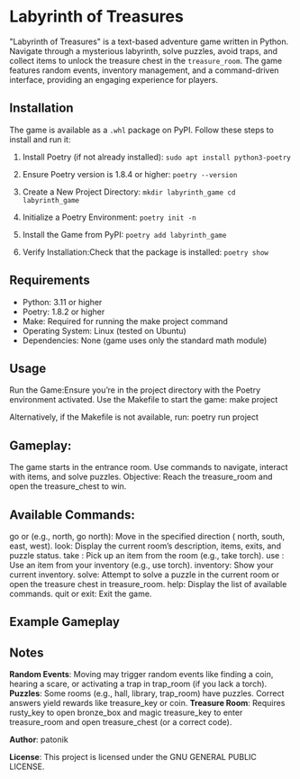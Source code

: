 # Labyrinth of Treasures

"Labyrinth of Treasures" is a text-based adventure game written in Python.
Navigate through a mysterious labyrinth, solve puzzles, avoid traps,
and collect items to unlock the treasure chest in the `treasure_room`.
The game features random events, inventory management, and a command-driven interface,
providing an engaging experience for players.

## Installation

The game is available as a `.whl` package on PyPI.
Follow these steps to install and run it:

1. Install Poetry (if not already installed):
   `sudo apt install python3-poetry`

2. Ensure Poetry version is 1.8.4 or higher:
   `poetry --version`

3. Create a New Project Directory:
   `mkdir labyrinth_game
   cd labyrinth_game`

4. Initialize a Poetry Environment:
   `poetry init -n`

5. Install the Game from PyPI:
   `poetry add labyrinth_game`

6. Verify Installation:Check that the package is installed:
   `poetry show`

## Requirements

* Python: 3.11 or higher
* Poetry: 1.8.2 or higher
* Make: Required for running the make project command
* Operating System: Linux (tested on Ubuntu)
* Dependencies: None (game uses only the standard math module)

## Usage

Run the Game:Ensure you’re in the project directory with the Poetry environment
activated. Use the Makefile to start the game:
make project

Alternatively, if the Makefile is not available, run:
poetry run project

## Gameplay:

The game starts in the entrance room.
Use commands to navigate, interact with items, and solve puzzles.
Objective: Reach the treasure_room and open the treasure_chest to win.

## Available Commands:

go <direction> or <direction> (e.g., north, go north): Move in the specified direction (
north, south, east, west).
look: Display the current room’s description, items, exits, and puzzle status.
take <item>: Pick up an item from the room (e.g., take torch).
use <item>: Use an item from your inventory (e.g., use torch).
inventory: Show your current inventory.
solve: Attempt to solve a puzzle in the current room or open the treasure chest in
treasure_room.
help: Display the list of available commands.
quit or exit: Exit the game.

## Example Gameplay

<script type="text/javascript" src="https://asciinema.org/a/HgbZC2EoLYQ5hsRzRmPadGyEZ" async></script>

## Notes

**Random Events**: Moving may trigger random events like finding a coin, hearing a
scare, or
activating a trap in trap_room (if you lack a torch).
**Puzzles**: Some rooms (e.g., hall, library, trap_room) have puzzles. Correct answers
yield
rewards like treasure_key or coin.
**Treasure Room**: Requires rusty_key to open bronze_box
and magic treasure_key to enter treasure_room and open treasure_chest
(or a correct code).

**Author**: patonik

**License**: This project is licensed under the GNU GENERAL PUBLIC LICENSE.